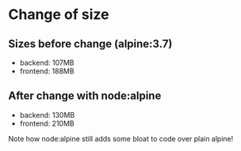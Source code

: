 # Change of size

## Sizes before change (alpine:3.7)

* backend: 107MB
* frontend: 188MB

## After change with node:alpine

* backend: 130MB
* frontend: 210MB

Note how node:alpine still adds some bloat to code over plain alpine!